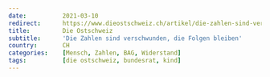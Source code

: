 ```yaml
---
date:          2021-03-10
redirect:      https://www.dieostschweiz.ch/artikel/die-zahlen-sind-verschwunden-die-folgen-bleiben-dY5WaJj
title:         Die Ostschweiz
subtitle:      'Die Zahlen sind verschwunden, die Folgen bleiben'
country:       CH
categories:    [Mensch, Zahlen, BAG, Widerstand]
tags:          [die ostschweiz, bundesrat, kind]
---
```

